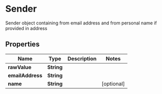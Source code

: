 

# Sender

Sender object containing from email address and from personal name if provided in address

## Properties

| Name | Type | Description | Notes |
|------------ | ------------- | ------------- | -------------|
|**rawValue** | **String** |  |  |
|**emailAddress** | **String** |  |  |
|**name** | **String** |  |  [optional] |



